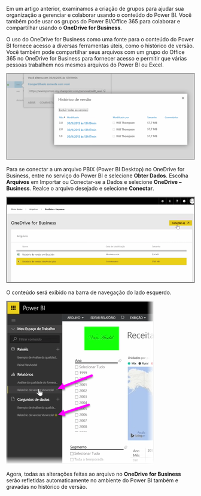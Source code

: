 Em um artigo anterior, examinamos a criação de grupos para ajudar sua organização a gerenciar e colaborar usando o conteúdo do Power BI. Você também pode usar os grupos do Power BI/Office 365 para colaborar e compartilhar usando o **OneDrive for Business**.

O uso do OneDrive for Business como uma fonte para o conteúdo do Power BI fornece acesso a diversas ferramentas úteis, como o histórico de versão. Você também pode compartilhar seus arquivos com um grupo do Office 365 no OneDrive for Business para fornecer acesso e permitir que várias pessoas trabalhem nos mesmos arquivos do Power BI ou Excel.

![](media/6-4a-integrate-onedrive-for-business/6-4a_1.png)

Para se conectar a um arquivo PBIX (Power BI Desktop) no OneDrive for Business, entre no serviço do Power BI e selecione **Obter Dados**. Escolha **Arquivos** em Importar ou Conectar-se a Dados e selecione **OneDrive – Business**. Realce o arquivo desejado e selecione **Conectar**.

![](media/6-4a-integrate-onedrive-for-business/6-4a_2.png)

O conteúdo será exibido na barra de navegação do lado esquerdo.

![](media/6-4a-integrate-onedrive-for-business/6-4a_3.png)

Agora, todas as alterações feitas ao arquivo no **OneDrive for Business** serão refletidas automaticamente no ambiente do Power BI também e gravadas no histórico de versão.

